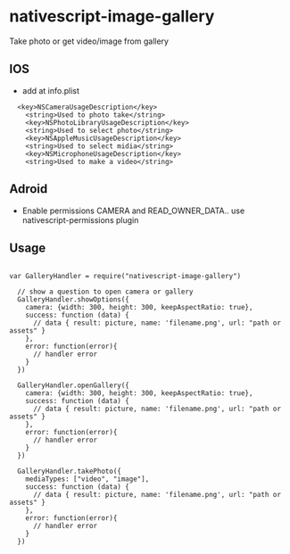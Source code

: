 # nativescript-image-gallery

Take photo or get video/image from gallery

## IOS

* add at info.plist

```
  <key>NSCameraUsageDescription</key>
	<string>Used to photo take</string>
	<key>NSPhotoLibraryUsageDescription</key>
	<string>Used to select photo</string>
	<key>NSAppleMusicUsageDescription</key>
	<string>Used to select midia</string>
	<key>NSMicrophoneUsageDescription</key>
	<string>Used to make a video</string>
```

## Adroid

* Enable permissions CAMERA and READ_OWNER_DATA.. use nativescript-permissions plugin

## Usage
```

var GalleryHandler = require("nativescript-image-gallery")
  
  // show a question to open camera or gallery
  GalleryHandler.showOptions({
    camera: {width: 300, height: 300, keepAspectRatio: true},  
    success: function (data) {
      // data { result: picture, name: 'filename.png', url: "path or assets" }
    },
    error: function(error){
      // handler error
    }
  })

  GalleryHandler.openGallery({
    camera: {width: 300, height: 300, keepAspectRatio: true},  
    success: function (data) {
      // data { result: picture, name: 'filename.png', url: "path or assets" }
    },
    error: function(error){
      // handler error
    }
  })
  
  GalleryHandler.takePhoto({
    mediaTypes: ["video", "image"],   
    success: function (data) {
      // data { result: picture, name: 'filename.png', url: "path or assets" }
    },
    error: function(error){
      // handler error
    }
  })

```
